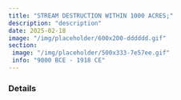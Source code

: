 ```yaml
---
title: "STREAM DESTRUCTION WITHIN 1000 ACRES;"
description: "description"
date: 2025-02-18
image: "/img/placeholder/600x200-dddddd.gif"
section: 
 image: "/img/placeholder/500x333-7e57ee.gif"
 info: "9000 BCE - 1918 CE"
---
```

### Details
